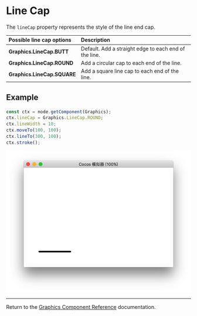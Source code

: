 # Line Cap

The `lineCap` property represents the style of the line end cap.

| Possible line cap options | Description |
| :-------------- | :----------- |
| **Graphics.LineCap.BUTT**   | Default. Add a straight edge to each end of the line. |
| **Graphics.LineCap.ROUND**  | Add a circular cap to each end of the line. |
| **Graphics.LineCap.SQUARE** | Add a square line cap to each end of the line. |

## Example

```ts
const ctx = node.getComponent(Graphics);
ctx.lineCap = Graphics.LineCap.ROUND;
ctx.lineWidth = 10;
ctx.moveTo(100, 100);
ctx.lineTo(300, 100);
ctx.stroke();
```

<img src="./lineCap.png">

<hr>

Return to the [Graphics Component Reference](../graphics.md) documentation.
